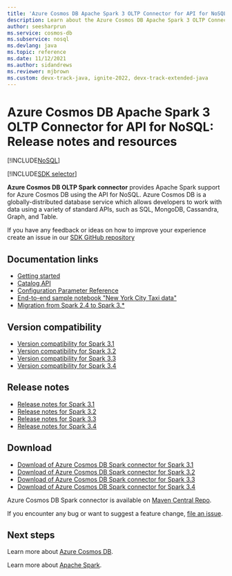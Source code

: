 ```yaml
---
title: 'Azure Cosmos DB Apache Spark 3 OLTP Connector for API for NoSQL (Preview) release notes and resources'
description: Learn about the Azure Cosmos DB Apache Spark 3 OLTP Connector for API for NoSQL, including release dates, retirement dates, and changes made between each version of the Azure Cosmos DB SQL Java SDK.
author: seesharprun
ms.service: cosmos-db
ms.subservice: nosql
ms.devlang: java
ms.topic: reference
ms.date: 11/12/2021
ms.author: sidandrews
ms.reviewer: mjbrown
ms.custom: devx-track-java, ignite-2022, devx-track-extended-java
---
```


# Azure Cosmos DB Apache Spark 3 OLTP Connector for API for NoSQL: Release notes and resources
[!INCLUDE[NoSQL](../includes/appliesto-nosql.md)]

[!INCLUDE[SDK selector](../includes/cosmos-db-sdk-list.md)]

**Azure Cosmos DB OLTP Spark connector** provides Apache Spark support for Azure Cosmos DB using the API for NoSQL. Azure Cosmos DB is a globally-distributed database service which allows developers to work with data using a variety of standard APIs, such as SQL, MongoDB, Cassandra, Graph, and Table.

If you have any feedback or ideas on how to improve your experience create an issue in our [SDK GitHub repository](https://github.com/Azure/azure-sdk-for-java/issues/new)

## Documentation links

* [Getting started](https://aka.ms/azure-cosmos-spark-3-quickstart)
* [Catalog API](https://aka.ms/azure-cosmos-spark-3-catalog-api)
* [Configuration Parameter Reference](https://aka.ms/azure-cosmos-spark-3-config)
* [End-to-end sample notebook "New York City Taxi data"](https://aka.ms/azure-cosmos-spark-3-sample-nyc-taxi-data)
* [Migration from Spark 2.4 to Spark 3.*](https://aka.ms/azure-cosmos-spark-3-migration)

## Version compatibility
* [Version compatibility for Spark 3.1](https://aka.ms/azure-cosmos-spark-3-1-version-compatibility)
* [Version compatibility for Spark 3.2](https://aka.ms/azure-cosmos-spark-3-2-version-compatibility)
* [Version compatibility for Spark 3.3](https://aka.ms/azure-cosmos-spark-3-3-version-compatibility)
* [Version compatibility for Spark 3.4](https://aka.ms/azure-cosmos-spark-3-4-version-compatibility)

## Release notes
* [Release notes for Spark 3.1](https://aka.ms/azure-cosmos-spark-3-1-changelog)
* [Release notes for Spark 3.2](https://aka.ms/azure-cosmos-spark-3-2-changelog)
* [Release notes for Spark 3.3](https://aka.ms/azure-cosmos-spark-3-3-changelog)
* [Release notes for Spark 3.4](https://aka.ms/azure-cosmos-spark-3-4-changelog)

## Download
* [Download of Azure Cosmos DB Spark connector for Spark 3.1](https://aka.ms/azure-cosmos-spark-3-1-download)
* [Download of Azure Cosmos DB Spark connector for Spark 3.2](https://aka.ms/azure-cosmos-spark-3-2-download)
* [Download of Azure Cosmos DB Spark connector for Spark 3.3](https://aka.ms/azure-cosmos-spark-3-3-download)
* [Download of Azure Cosmos DB Spark connector for Spark 3.4](https://aka.ms/azure-cosmos-spark-3-4-download)

Azure Cosmos DB Spark connector is available on [Maven Central Repo](https://search.maven.org/search?q=g:com.azure.cosmos.spark).

If you encounter any bug or want to suggest a feature change,  [file an issue](https://github.com/Azure/azure-sdk-for-java/issues/new). 

## Next steps

Learn more about [Azure Cosmos DB](https://azure.microsoft.com/services/cosmos-db/).

Learn more about [Apache Spark](https://spark.apache.org/).
